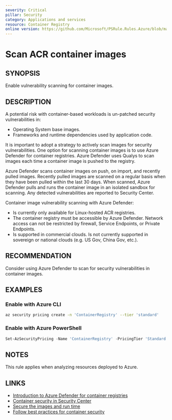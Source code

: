 ```yaml
---
severity: Critical
pillar: Security
category: Applications and services
resource: Container Registry
online version: https://github.com/Microsoft/PSRule.Rules.Azure/blob/main/docs/en/rules/Azure.ACR.ContainerScan.md
---
```


# Scan ACR container images

## SYNOPSIS

Enable vulnerability scanning for container images.

## DESCRIPTION

A potential risk with container-based workloads is un-patched security vulnerabilities in:

- Operating System base images.
- Frameworks and runtime dependencies used by application code.

It is important to adopt a strategy to actively scan images for security vulnerabilities.
One option for scanning container images is to use Azure Defender for container registries.
Azure Defender uses Qualys to scan images each time a container image is pushed to the registry.

Azure Defender scans container images on push, on import, and recently pulled images.
Recently pulled images are scanned on a regular basis when they have been pulled within the last 30 days.
When scanned, Azure Defender pulls and runs the container image in an isolated sandbox for scanning.
Any detected vulnerabilities are reported to Security Center.

Container image vulnerability scanning with Azure Defender:

- Is currently only available for Linux-hosted ACR registries.
- The container registry must be accessible by Azure Defender.
Network access can not be restricted by firewall, Service Endpoints, or Private Endpoints.
- Is supported in commercial clouds.
Is not currently supported in sovereign or national clouds (e.g. US Gov, China Gov, etc.).

## RECOMMENDATION

Consider using Azure Defender to scan for security vulnerabilities in container images.

## EXAMPLES

### Enable with Azure CLI

```bash
az security pricing create -n 'ContainerRegistry' --tier 'standard'
```

### Enable with Azure PowerShell

```powershell
Set-AzSecurityPricing -Name 'ContainerRegistry' -PricingTier 'Standard'
```

## NOTES

This rule applies when analyzing resources deployed to Azure.

## LINKS

- [Introduction to Azure Defender for container registries](https://docs.microsoft.com/azure/security-center/defender-for-container-registries-introduction)
- [Container security in Security Center](https://docs.microsoft.com/azure/security-center/container-security)
- [Secure the images and run time](https://docs.microsoft.com/azure/aks/operator-best-practices-container-image-management#secure-the-images-and-run-time)
- [Follow best practices for container security](https://docs.microsoft.com/azure/architecture/framework/security/applications-services#follow-best-practices-for-container-security)
